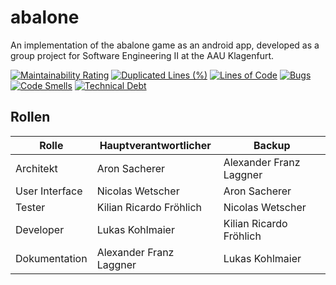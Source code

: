 # abalone
An implementation of the abalone game as an android app, developed as a group project for Software Engineering II at the AAU Klagenfurt.

[![Maintainability Rating](https://sonarcloud.io/api/project_badges/measure?project=team-abalone_abalone&metric=sqale_rating)](https://sonarcloud.io/dashboard?id=team-abalone_abalone)
[![Duplicated Lines (%)](https://sonarcloud.io/api/project_badges/measure?project=team-abalone_abalone&metric=duplicated_lines_density)](https://sonarcloud.io/dashboard?id=team-abalone_abalone)
[![Lines of Code](https://sonarcloud.io/api/project_badges/measure?project=team-abalone_abalone&metric=ncloc)](https://sonarcloud.io/dashboard?id=team-abalone_abalone)
[![Bugs](https://sonarcloud.io/api/project_badges/measure?project=team-abalone_abalone&metric=bugs)](https://sonarcloud.io/dashboard?id=team-abalone_abalone)
[![Code Smells](https://sonarcloud.io/api/project_badges/measure?project=team-abalone_abalone&metric=code_smells)](https://sonarcloud.io/dashboard?id=team-abalone_abalone)
[![Technical Debt](https://sonarcloud.io/api/project_badges/measure?project=team-abalone_abalone&metric=sqale_index)](https://sonarcloud.io/dashboard?id=team-abalone_abalone)


## Rollen
| Rolle          | Hauptverantwortlicher   | Backup                  |
|----------------|-------------------------|-------------------------|
| Architekt      | Aron Sacherer           | Alexander Franz Laggner |
| User Interface | Nicolas Wetscher        | Aron Sacherer           |
| Tester         | Kilian Ricardo Fröhlich | Nicolas Wetscher        |
| Developer      | Lukas Kohlmaier         | Kilian Ricardo Fröhlich |
| Dokumentation  | Alexander Franz Laggner | Lukas Kohlmaier         |
